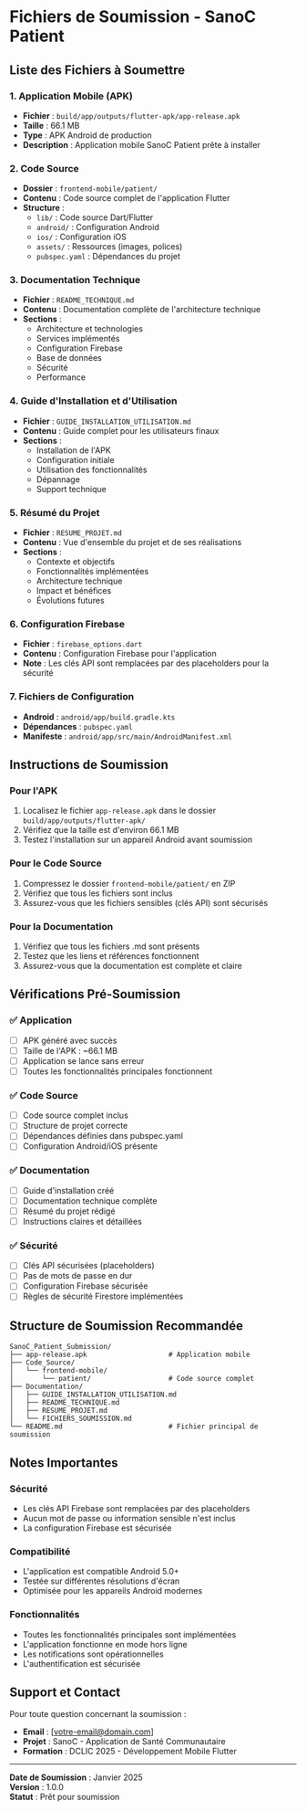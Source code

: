 # Fichiers de Soumission - SanoC Patient

## Liste des Fichiers à Soumettre

### 1. Application Mobile (APK)
- **Fichier** : `build/app/outputs/flutter-apk/app-release.apk`
- **Taille** : 66.1 MB
- **Type** : APK Android de production
- **Description** : Application mobile SanoC Patient prête à installer

### 2. Code Source
- **Dossier** : `frontend-mobile/patient/`
- **Contenu** : Code source complet de l'application Flutter
- **Structure** : 
  - `lib/` : Code source Dart/Flutter
  - `android/` : Configuration Android
  - `ios/` : Configuration iOS
  - `assets/` : Ressources (images, polices)
  - `pubspec.yaml` : Dépendances du projet

### 3. Documentation Technique
- **Fichier** : `README_TECHNIQUE.md`
- **Contenu** : Documentation complète de l'architecture technique
- **Sections** :
  - Architecture et technologies
  - Services implémentés
  - Configuration Firebase
  - Base de données
  - Sécurité
  - Performance

### 4. Guide d'Installation et d'Utilisation
- **Fichier** : `GUIDE_INSTALLATION_UTILISATION.md`
- **Contenu** : Guide complet pour les utilisateurs finaux
- **Sections** :
  - Installation de l'APK
  - Configuration initiale
  - Utilisation des fonctionnalités
  - Dépannage
  - Support technique

### 5. Résumé du Projet
- **Fichier** : `RESUME_PROJET.md`
- **Contenu** : Vue d'ensemble du projet et de ses réalisations
- **Sections** :
  - Contexte et objectifs
  - Fonctionnalités implémentées
  - Architecture technique
  - Impact et bénéfices
  - Évolutions futures

### 6. Configuration Firebase
- **Fichier** : `firebase_options.dart`
- **Contenu** : Configuration Firebase pour l'application
- **Note** : Les clés API sont remplacées par des placeholders pour la sécurité

### 7. Fichiers de Configuration
- **Android** : `android/app/build.gradle.kts`
- **Dépendances** : `pubspec.yaml`
- **Manifeste** : `android/app/src/main/AndroidManifest.xml`

## Instructions de Soumission

### Pour l'APK
1. Localisez le fichier `app-release.apk` dans le dossier `build/app/outputs/flutter-apk/`
2. Vérifiez que la taille est d'environ 66.1 MB
3. Testez l'installation sur un appareil Android avant soumission

### Pour le Code Source
1. Compressez le dossier `frontend-mobile/patient/` en ZIP
2. Vérifiez que tous les fichiers sont inclus
3. Assurez-vous que les fichiers sensibles (clés API) sont sécurisés

### Pour la Documentation
1. Vérifiez que tous les fichiers .md sont présents
2. Testez que les liens et références fonctionnent
3. Assurez-vous que la documentation est complète et claire

## Vérifications Pré-Soumission

### ✅ Application
- [ ] APK généré avec succès
- [ ] Taille de l'APK : ~66.1 MB
- [ ] Application se lance sans erreur
- [ ] Toutes les fonctionnalités principales fonctionnent

### ✅ Code Source
- [ ] Code source complet inclus
- [ ] Structure de projet correcte
- [ ] Dépendances définies dans pubspec.yaml
- [ ] Configuration Android/iOS présente

### ✅ Documentation
- [ ] Guide d'installation créé
- [ ] Documentation technique complète
- [ ] Résumé du projet rédigé
- [ ] Instructions claires et détaillées

### ✅ Sécurité
- [ ] Clés API sécurisées (placeholders)
- [ ] Pas de mots de passe en dur
- [ ] Configuration Firebase sécurisée
- [ ] Règles de sécurité Firestore implémentées

## Structure de Soumission Recommandée

```
SanoC_Patient_Submission/
├── app-release.apk                    # Application mobile
├── Code_Source/
│   └── frontend-mobile/
│       └── patient/                   # Code source complet
├── Documentation/
│   ├── GUIDE_INSTALLATION_UTILISATION.md
│   ├── README_TECHNIQUE.md
│   ├── RESUME_PROJET.md
│   └── FICHIERS_SOUMISSION.md
└── README.md                          # Fichier principal de soumission
```

## Notes Importantes

### Sécurité
- Les clés API Firebase sont remplacées par des placeholders
- Aucun mot de passe ou information sensible n'est inclus
- La configuration Firebase est sécurisée

### Compatibilité
- L'application est compatible Android 5.0+
- Testée sur différentes résolutions d'écran
- Optimisée pour les appareils Android modernes

### Fonctionnalités
- Toutes les fonctionnalités principales sont implémentées
- L'application fonctionne en mode hors ligne
- Les notifications sont opérationnelles
- L'authentification est sécurisée

## Support et Contact

Pour toute question concernant la soumission :
- **Email** : [votre-email@domain.com]
- **Projet** : SanoC - Application de Santé Communautaire
- **Formation** : DCLIC 2025 - Développement Mobile Flutter

---

**Date de Soumission** : Janvier 2025  
**Version** : 1.0.0  
**Statut** : Prêt pour soumission

